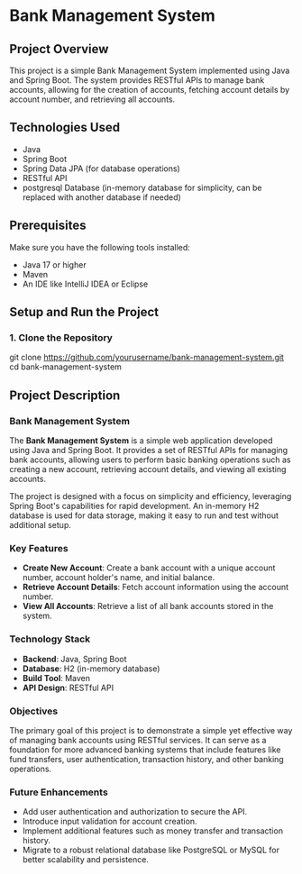 # Bank Management System

## Project Overview
This project is a simple Bank Management System implemented using Java and Spring Boot. The system provides RESTful APIs to manage bank accounts, allowing for the creation of accounts, fetching account details by account number, and retrieving all accounts.

## Technologies Used
- Java
- Spring Boot
- Spring Data JPA (for database operations)
- RESTful API
- postgresql Database (in-memory database for simplicity, can be replaced with another database if needed)

## Prerequisites
Make sure you have the following tools installed:
- Java 17 or higher
- Maven
- An IDE like IntelliJ IDEA or Eclipse

## Setup and Run the Project

### 1. Clone the Repository

git clone https://github.com/yourusername/bank-management-system.git
cd bank-management-system


## Project Description

### Bank Management System

The **Bank Management System** is a simple web application developed using Java and Spring Boot. It provides a set of RESTful APIs for managing bank accounts, allowing users to perform basic banking operations such as creating a new account, retrieving account details, and viewing all existing accounts.

The project is designed with a focus on simplicity and efficiency, leveraging Spring Boot's capabilities for rapid development. An in-memory H2 database is used for data storage, making it easy to run and test without additional setup.

### Key Features
- **Create New Account**: Create a bank account with a unique account number, account holder's name, and initial balance.
- **Retrieve Account Details**: Fetch account information using the account number.
- **View All Accounts**: Retrieve a list of all bank accounts stored in the system.

### Technology Stack
- **Backend**: Java, Spring Boot
- **Database**: H2 (in-memory database)
- **Build Tool**: Maven
- **API Design**: RESTful API

### Objectives
The primary goal of this project is to demonstrate a simple yet effective way of managing bank accounts using RESTful services. It can serve as a foundation for more advanced banking systems that include features like fund transfers, user authentication, transaction history, and other banking operations.

### Future Enhancements
- Add user authentication and authorization to secure the API.
- Introduce input validation for account creation.
- Implement additional features such as money transfer and transaction history.
- Migrate to a robust relational database like PostgreSQL or MySQL for better scalability and persistence.
